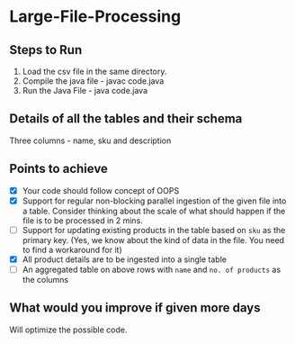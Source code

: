 # Large-File-Processing
## Steps to Run

1. Load the csv file in the same directory.
2. Compile the java file - javac code.java
3. Run the Java File - java code.java

## Details of all the tables and their schema
Three columns - name, sku and description

## Points to achieve
- [x] Your code should follow concept of OOPS 
- [x] Support for regular non-blocking parallel ingestion of the given file into a table. Consider thinking about the scale of what should happen if the file is to be processed in 2 mins.
- [ ] Support for updating existing products in the table based on `sku` as the primary key. (Yes, we know about the kind of data in the file. You need to find a workaround for it)
- [x] All product details are to be ingested into a single table
- [ ] An aggregated table on above rows with `name` and `no. of products` as the columns

## What would you improve if given more days
Will optimize the possible code.
